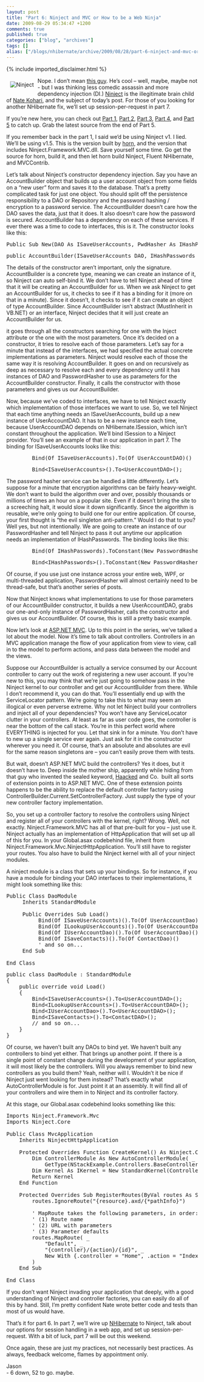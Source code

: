 ```yaml
---
layout: post
title: "Part 6: Ninject and MVC or How to be a Web Ninja"
date: 2009-08-29 05:34:47 +1200
comments: true
published: true
categories: ["blog", "archives"]
tags: []
alias: ["/blogs/nhibernate/archive/2009/08/28/part-6-ninject-and-mvc-or-how-to-be-a-web-ninja.aspx"]
---
```

<!-- more -->
{% include imported_disclaimer.html %}
<p><img style="border-right-width: 0px; margin: 10px; display: inline; border-top-width: 0px; border-bottom-width: 0px; border-left-width: 0px" border="0" alt="Ninject" align="left" src="http://kohari.org/wp-content/themes/thesis_151/custom/images/ninject-logo.png" />Nope. I don’t mean <a href="http://askaninja.com/" target="_blank">this guy</a>. He’s cool – well, maybe, maybe not - but I was thinking less comedic assassin and more dependency injection (DI.) <a href="http://ninject.org/" target="_blank">Ninject</a> is the illegitimate brain child of <a href="http://kohari.org/" target="_blank">Nate Kohari</a>, and the subject of today’s post. For those of you looking for another NHibernate fix, we’ll set up session-per-request in part 7.</p>  <p>If you’re new here, you can check out <a href="http://jasondentler.com/blog/2009/08/how-to-using-the-n-stack-part-1/" target="_blank">Part 1</a>, <a href="http://jasondentler.com/blog/2009/08/how-to-using-the-n-stack-part-2/" target="_blank">Part 2</a>, <a href="http://jasondentler.com/blog/2009/08/how-to-using-the-n-stack-part-3/" target="_blank">Part 3</a>, <a href="http://jasondentler.com/blog/2009/08/how-to-using-the-n-stack-part-4/" target="_blank">Part 4</a>, and <a href="http://jasondentler.com/blog/2009/08/part-5-fixing-the-broken-stuff/" target="_blank">Part 5</a> to catch up. Grab the latest source from the end of Part 5.</p>  <p>If you remember back in the part 1, I said we’d be using Ninject v1. I lied. We’ll be using v1.5. This is the version built by <a href="http://groups.google.co.uk/group/horn-development" target="_blank">horn</a>, and the version that includes Ninject.Framework.MVC.dll. Save yourself some time. Go get the source for horn, build it, and then let horn build Ninject, Fluent NHibernate, and MVCContrib. </p>  <p>Let’s talk about Ninject’s constructor dependency injection. Say you have an AccountBuilder object that builds up a user account object from some fields on a “new user” form and saves it to the database. That’s a pretty complicated task for just one object. You should split off the persistence responsibility to a DAO or Repository and the password hashing / encryption to a password service. The AccountBuilder doesn’t care how the DAO saves the data, just that it does. It also doesn’t care how the password is secured. AccountBuilder has a dependency on each of these services. If ever there was a time to code to interfaces, this is it. The constructor looks like this:</p>  <pre class="brush:vbnet">Public Sub New(DAO As ISaveUserAccounts, PwdHasher As IHashPasswords)</pre>

<pre class="brush:csharp">public AccountBuilder(ISaveUserAccounts DAO, IHashPasswords PwdHasher)</pre>

<p>The details of the constructor aren’t important, only the signature. AccountBuilder is a concrete type, meaning we can create an instance of it, so Ninject can auto self-bind it. We don’t have to tell Ninject ahead of time that it will be creating an AccountBuilder for us. When we ask Ninject to get an AccountBuilder for us, it checks to see if it has a binding for it (more on that in a minute). Since it doesn’t, it checks to see if it can create an object of type AccountBuilder. Since AccountBuilder isn’t abstract (MustInherit in VB.NET) or an interface, Ninject decides that it will just create an AccountBuilder for us. </p>

<p>it goes through all the constructors searching for one with the Inject attribute or the one with the most parameters. Once it’s decided on a constructor, it tries to resolve each of those parameters. Let’s say for a minute that instead of the interfaces, we had specified the actual concrete implementations as parameters. Ninject would resolve each of those the same way it is resolving AccountBuilder. It goes on and on recursively as deep as necessary to resolve each and every dependency until it has instances of DAO and PasswordHasher to use as parameters for the AccountBuilder constructor. Finally, it calls the constructor with those parameters and gives us our AccountBuilder. </p>

<p>Now, because we’ve coded to interfaces, we have to tell Ninject exactly which implementation of those interfaces we want to use. So, we tell Ninject that each time anything needs an ISaveUserAccounts, build up a new instance of UserAccountDAO. It has to be a new instance each time, because UserAccountDAO depends on NHibernate.ISession, which isn’t constant throughout the application. We’ll bind ISession to a Ninject provider. You’ll see an example of that in our application in part 7. The binding for ISaveUserAccounts looks like this:</p>

<pre class="brush:vbnet">        Bind(Of ISaveUserAccounts).To(Of UserAccountDAO)()</pre>

<pre class="brush:csharp">        Bind&lt;ISaveUserAccounts&gt;().To&lt;UserAccountDAO&gt;();</pre>

<p>The password hasher service can be handled a little differently. Let’s suppose for a minute that encryption algorithms can be fairly heavy-weight. We don’t want to build the algorithm over and over, possibly thousands or millions of times an hour on a popular site. Even if it doesn’t bring the site to a screeching halt, it would slow it down significantly. Since the algorithm is reusable, we’re only going to build one for our entire application. Of course, your first thought is “the evil singleton anti-pattern.” Would I do that to you? Well yes, but not intentionally. We are going to create an instance of our PasswordHasher and tell Ninject to pass it out anytime our application needs an implementation of IHashPasswords. The binding looks like this:</p>

<pre class="brush:vbnet">        Bind(Of IHashPasswords).ToConstant(New PasswordHasher)()</pre>

<pre class="brush:csharp">        Bind&lt;IHashPasswords&gt;().ToConstant(New PasswordHasher());</pre>

<p>Of course, if you use just one instance across your entire web, WPF, or multi-threaded application, PasswordHasher will almost certainly need to be thread-safe, but that’s another series of posts. </p>

<p>Now that Ninject knows what implementations to use for those parameters of our AccountBuilder constructor, it builds a new UserAccountDAO, grabs our one-and-only instance of PasswordHasher, calls the constructor and gives us our AccountBuilder. Of course, this is still a pretty basic example.</p>

<p>Now let’s look at <a href="http://www.asp.net/mvc/" target="_blank">ASP.NET MVC</a>. Up to this point in the series, we’ve talked a lot about the model. Now it’s time to talk about controllers. Controllers in an MVC application manage the flow of your application from view to view, call in to the model to perform actions, and pass data between the model and the views. </p>

<p>Suppose our AccountBuilder is actually a service consumed by our Account controller to carry out the work of registering a new user account. If you’re new to this, you may think that we’re just going to somehow pass in the Ninject kernel to our controller and get our AccountBuilder from there. While I don’t recommend it, you can do that. You’ll essentially end up with the ServiceLocator pattern. We’re going to take this to what may seem an illogical or even perverse extreme. Why not let Ninject build your controllers and inject all of your dependencies? You won’t have any ServiceLocator clutter in your controllers. At least as far as user code goes, the controller is near the bottom of the call stack. You’re in this perfect world where EVERYTHING is injected for you. Let that sink in for a minute. You don’t have to new up a single service ever again. Just ask for it in the constructor wherever you need it. Of course, that’s an absolute and absolutes are evil for the same reason singletons are – you can’t easily prove them with tests. </p>

<p>But wait, doesn’t ASP.NET MVC build the controllers? Yes it does, but it doesn’t have to. Deep inside the mother ship, apparently while hiding from that guy who invented the sealed keyword, <a href="http://haacked.com" target="_blank">Haacked</a> and Co.&#160; built all sorts of extension points in to ASP.NET MVC. One of these extension points happens to be the ability to replace the default controller factory using ControllerBuilder.Current.SetControllerFactory. Just supply the type of your new controller factory implementation. </p>

<p>So, you set up a controller factory to resolve the controllers using Ninject and register all of your controllers with the kernel, right? Wrong. Well, not exactly. Ninject.Framework.MVC has all of that pre-built for you – just use it. Ninject actually has an implementation of HttpApplication that will set up all of this for you. In your Global.asax codebehind file, inherit from Ninject.Framework.Mvc.NinjectHttpApplication. You’ll still have to register your routes. You also have to build the Ninject kernel with all of your ninject modules. </p>

<p>A ninject module is a class that sets up your bindings. So for instance, if you have a module for binding your DAO interfaces to their implementations, it might look something like this:</p>

<pre class="brush:vbnet">Public Class DaoModule
     Inherits StandardModule

     Public Overrides Sub Load()
          Bind(Of ISaveUserAccounts)().To(Of UserAccountDao)()
          Bind(Of ILookupUserAccounts)().To(Of UserAccountDao)()
          Bind(Of IUserAccountDao)().To(Of UserAccountDao)()
          Bind(Of ISaveContacts)().To(Of ContactDao)()
          ' and so on...
     End Sub

End Class</pre>

<pre class="brush:csharp">public class DaoModule : StandardModule
{
    public override void Load()
    {
        Bind&lt;ISaveUserAccounts&gt;().To&lt;UserAccountDAO&gt;();
        Bind&lt;ILookupUserAccounts&gt;().To&lt;UserAccountDAO&gt;();
        Bind&lt;IUserAccountDao&gt;().To&lt;UserAccountDAO&gt;();
        Bind&lt;ISaveContacts&gt;().To&lt;ContactDAO&gt;();
        // and so on...
    }
}</pre>

<p>Of course, we haven’t built any DAOs to bind yet. We haven’t built any controllers to bind yet either. That brings up another point. If there is a single point of constant change during the development of your application, it will most likely be the controllers. Will you always remember to bind new controllers as you build them? Yeah, neither will I. Wouldn’t it be nice if Ninject just went looking for them instead? That’s exactly what AutoControllerModule is for. Just point it at an assembly. It will find all of your controllers and wire them in to Ninject and its controller factory. </p>

<p>At this stage, our Global.asax codebehind looks something like this:</p>

<pre class="brush:vbnet">Imports Ninject.Framework.Mvc
Imports Ninject.Core

Public Class MvcApplication
    Inherits NinjectHttpApplication

    Protected Overrides Function CreateKernel() As Ninject.Core.IKernel
        Dim ControllerModule As New AutoControllerModule( _
            GetType(NStackExample.Controllers.BaseController).Assembly)
        Dim Kernel As IKernel = New StandardKernel(ControllerModule)
        Return Kernel
    End Function

    Protected Overrides Sub RegisterRoutes(ByVal routes As System.Web.Routing.RouteCollection)
        routes.IgnoreRoute(&quot;{resource}.axd/{*pathInfo}&quot;)

        ' MapRoute takes the following parameters, in order:
        ' (1) Route name
        ' (2) URL with parameters
        ' (3) Parameter defaults
        routes.MapRoute( _
            &quot;Default&quot;, _
            &quot;{controller}/{action}/{id}&quot;, _
            New With {.controller = &quot;Home&quot;, .action = &quot;Index&quot;, .id = &quot;&quot;} _
        )
    End Sub

End Class</pre>

<p>If you don’t want Ninject invading your application that deeply, with a good understanding of Ninject and controller factories, you can easily do all of this by hand. Still, I’m pretty confident Nate wrote better code and tests than most of us would have. </p>

<p>That’s it for part 6. In part 7, we’ll wire up <a href="http://nhforge.org" target="_blank">NHibernate</a> to Ninject, talk about our options for session handling in a web app, and set up session-per-request. With a bit of luck, part 7 will be out this weekend.&#160; </p>

<p>Once again, these are just my practices, not necessarily best practices. As always, feedback welcome, flames by appointment only. </p>

<p>Jason 
  <br />- 6 down, 52 to go. maybe. </p>
